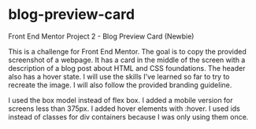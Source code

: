 # blog-preview-card
Front End Mentor Project 2 - Blog Preview Card (Newbie)

This is a challenge for Front End Mentor.  The goal is to copy the provided screenshot of a webpage.  It has a card in the middle of the screen with a description of a blog post about HTML and CSS foundations.  The header also has a hover state.  I will use the skills I've learned so far to try to recreate the image.  I will also follow the provided branding guideline.

I used the box model instead of flex box.
I added a mobile version for screens less than 375px.
I added hover elements with :hover.
I used ids instead of classes for div containers because I was only using them once.



